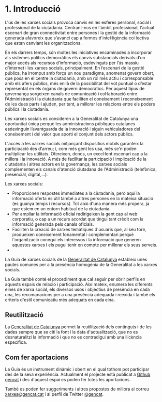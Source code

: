 # 1. Introducció

L'ús de les xarxes socials provoca canvis en les esferes personal, social i professional de la ciutadania. Centrant-nos en l'àmbit professional, l'actual escenari de gran connectivitat entre persones i la gestió de la informació generada afavoreix que s'avanci cap a formes d'intel·ligència col·lectiva que estan canviant les organitzacions.

En els darrers temps, són moltes les iniciatives encaminades a incorporar als sistemes polítics democràtics els canvis substancials derivats d’un major accés als recursos d’informació, esdevinguts per l’ús massiu d’internet i les xarxes socials, principalment. En l’escenari de la gestió pública, ha irromput amb força un nou paradigma, anomenat govern obert, que posa en el centre la ciutadania, amb un rol més actiu i corresponsable amb els afers públics, més enllà de la possibilitat del vot puntual o d’estar representat en els òrgans de govern democràtics. Per aquest tipus de governança sorgeixen canals de comunicació i col·laboració entre l’Administració i la ciutadania que faciliten el coneixement i reconeixement de les dues parts i ajuden, per tant, a millorar les relacions entre els poders públics i la ciutadania.

Les xarxes socials es consideren a la Generalitat de Catalunya una oportunitat única perquè les administracions públiques catalanes esdevinguin l’avantguarda de la innovació i siguin vehiculadores del coneixement i del valor que aporti el conjunt dels actors públics.

L'accés a les xarxes socials mitjançant dispositius mòbils garanteix la participació des d'arreu; i, com més gent les usa, més se'n poden multiplicar les utilitats. Ofereixen, doncs, un excel·lent escenari cap a la millora i la innovació. A més de facilitar la participació i implicació de la ciutadania i altres actors en la governança, les xarxes socials complementen els canals d'atenció ciutadana de l'Administració (telefònica, presencial, digital,...).

Les xarxes socials:

- Proporcionen respostes immediates a la ciutadania, però aquí la informació oferta és útil també a altres persones en la mateixa situació (es guanya temps i recursos). Tot això d'una manera més propera, ja que estem en un entorn habitual de la ciutadania.  
- Per ampliar la informació oficial redirigeixen la gent cap al web corporatiu, o cap a un recurs acordat que tingui tant crèdit com la informació generada pels canals oficials.  
- Faciliten la creació de xarxes temàtiques d'usuaris que, al seu torn, produeixen coneixement fonamental i complementari perquè l'organització conegui els interessos i la informació que generen aquestes xarxes i els pugui tenir en compte per millorar els seus serveis.  
- 
La Guia de xarxes socials de la [Generalitat de Catalunya](https://gencat.cat) estableix unes pautes comunes per a la presència homogènia de la Generalitat a les xarxes socials.

La Guia també conté el procediment que cal seguir per obrir perfils en aquests espais de relació i participació. Així mateix, enumera les diferents eines de xarxa social, els diversos usos i objectius de presència en cada una, les recomanacions per a una presència adequada i reexida i també els criteris d'estil comunicatiu més adequats en cada eina.

## Reutilització

La [Generalitat de Catalunya](https://gencat.cat) permet la reutilització dels continguts i de les dades sempre que se citi la font i la data d'actualització, que no es desnaturalitzi la informació i que no es contradigui amb una llicència específica.

## Com fer aportacions

La Guia és un instrument dinàmic i obert en el qual tothom pot participar des de la seva experiència. Actualment el projecte està publicat a [Github gencat](httsp://github.com/gencat) i des d'aquest espai es poden fer totes les aportacions.

També es poden fer suggeriments i altres propostes de millora al correu [xarxes@gencat.cat](mailto:xarxes@gencat.cat) i al perfil de Twitter [@gencat](https://twitter.com/gencat).
